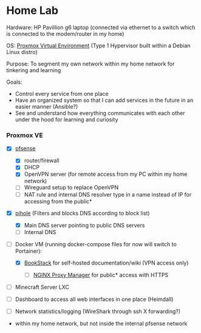 # Home Lab

Hardware: HP Pavillion g6 laptop (connected via ethernet to a switch which is connected to the modem/router in my home)

OS: [Proxmox Virtual Environment](https://www.proxmox.com/en/proxmox-ve) (Type 1 Hypervisor built within a Debian Linux distro)

Purpose: To segment my own network within my home network for tinkering and learning

Goals:
- Control every service from one place
- Have an organized system so that I can add services in the future in an easier manner (Ansible?)
- See and understand how everything communicates with each other under the hood for learning and curiosity

### Proxmox VE

- [X] [pfsense](https://www.pfsense.org/)
  - [X] router/firewall 
  - [X] DHCP
  - [X] OpenVPN server (for remote access from my PC within my home network)
  - [ ] Wireguard setup to replace OpenVPN
  - [ ] NAT rule and internal DNS resolver type in a name instead of IP for accessing from the public* 

- [X] [pihole](https://pi-hole.net/) (Filters and blocks DNS according to block list)
  - [X] Main DNS server pointing to public DNS servers
  - [ ] Internal DNS

- [ ] Docker VM (running docker-compose files for now will switch to Portainer):
  - [X] [BookStack](https://www.bookstackapp.com/) for self-hosted documentation/wiki (VPN access only)
    - [ ] [NGINX Proxy Manager](https://nginxproxymanager.com/) for public* access with HTTPS
    

- [ ] Minecraft Server LXC
- [ ] Dashboard to access all web interfaces in one place (Heimdall)
- [ ] Network statistics/logging (WireShark through ssh X forwarding?)


* within my home network, but not inside the internal pfsense network
